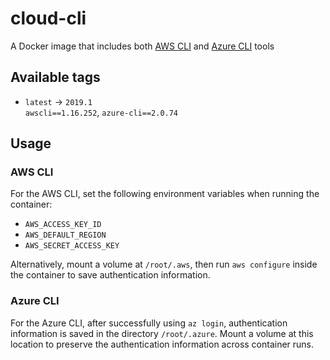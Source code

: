 # cloud-cli

A Docker image that includes both [AWS CLI][a] and [Azure CLI][b] tools

[a]: https://aws.amazon.com/cli/
[b]: https://docs.microsoft.com/en-us/cli/azure/?view=azure-cli-latest

## Available tags

* `latest` &rarr; `2019.1`  
  `awscli==1.16.252`, `azure-cli==2.0.74`

## Usage

### AWS CLI

For the AWS CLI, set the following environment variables when running the container:

* `AWS_ACCESS_KEY_ID`
* `AWS_DEFAULT_REGION`
* `AWS_SECRET_ACCESS_KEY`

Alternatively, mount a volume at `/root/.aws`, then run `aws configure` inside the container to save authentication
information.

### Azure CLI

For the Azure CLI, after successfully using `az login`, authentication information is saved in the directory
`/root/.azure`. Mount a volume at this location to preserve the authentication information across container runs.
